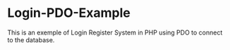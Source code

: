 # Login-PDO-Example
This is an exemple of Login Register System in PHP using PDO to connect to the database.

